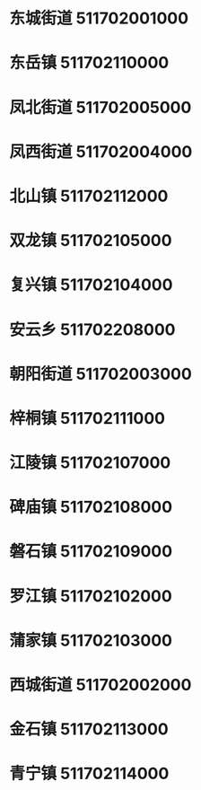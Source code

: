 # 东城街道 511702001000
# 东岳镇 511702110000
# 凤北街道 511702005000
# 凤西街道 511702004000
# 北山镇 511702112000
# 双龙镇 511702105000
# 复兴镇 511702104000
# 安云乡 511702208000
# 朝阳街道 511702003000
# 梓桐镇 511702111000
# 江陵镇 511702107000
# 碑庙镇 511702108000
# 磐石镇 511702109000
# 罗江镇 511702102000
# 蒲家镇 511702103000
# 西城街道 511702002000
# 金石镇 511702113000
# 青宁镇 511702114000

